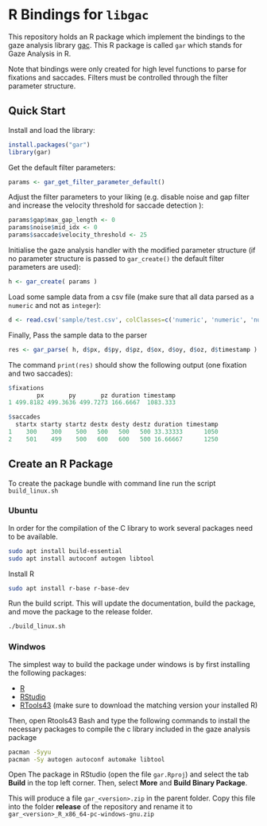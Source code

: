 # R Bindings for `libgac`

This repository holds an R package which implement the bindings to the gaze analysis library [gac](http://phhum-a209-cp.unibe.ch:10012/LIB/LIB-gaze_analysis_c).
This R package is called `gar` which stands for Gaze Analysis in R.

Note that bindings were only created for high level functions to parse for fixations and saccades.
Filters must be controlled through the filter parameter structure.

## Quick Start

Install and load the library:

```R
install.packages("gar")
library(gar)
```

Get the default filter parameters:

```R
params <- gar_get_filter_parameter_default()
```

Adjust the filter parameters to your liking (e.g. disable noise and gap filter and increase the velocity threshold for saccade detection ):

```R
params$gap$max_gap_length <- 0
params$noise$mid_idx <- 0
params$saccade$velocity_threshold <- 25
```

Initialise the gaze analysis handler with the modified parameter structure (if no parameter structure is passed to `gar_create()` the default filter parameters are used):

```R
h <- gar_create( params )
```

Load some sample data from a csv file (make sure that all data parsed as a `numeric` and not as `integer`):

```R
d <- read.csv('sample/test.csv', colClasses=c('numeric', 'numeric', 'numeric', 'numeric', 'numeric', 'numeric', 'numeric'))
```

Finally, Pass the sample data to the parser
```R
res <- gar_parse( h, d$px, d$py, d$pz, d$ox, d$oy, d$oz, d$timestamp )
```

The command `print(res)` should show the following output (one fixation and two saccades):

```R
$fixations
        px       py       pz duration timestamp
1 499.8182 499.3636 499.7273 166.6667  1083.333

$saccades
  startx starty startz destx desty destz duration timestamp
1    300    300    500   500   500   500 33.33333      1050
2    501    499    500   600   600   500 16.66667      1250
```

## Create an R Package

To create the package bundle with command line run the script `build_linux.sh`

### Ubuntu

In order for the compilation of the C library to work several packages need to be available.

```sh
sudo apt install build-essential
sudo apt install autoconf autogen libtool
```

Install R

```sh
sudo apt install r-base r-base-dev
```

Run the build script. This will update the documentation, build the package,
and move the package to the release folder.

```sh
./build_linux.sh
```

### Windwos

The simplest way to build the package under windows is by first installing the following packages:

- [R](https://cran.r-project.org/bin/windows/base/)
- [RStudio](https://posit.co/download/rstudio-desktop/)
- [RTools43](https://cran.r-project.org/bin/windows/Rtools/) (make sure to download the matching version your installed R)


Then, open Rtools43 Bash and type the following commands to install the necessary packages to compile the c library included in the gaze analysis package

```sh
pacman -Syyu
pacman -Sy autogen autoconf automake libtool
```

Open The package in RStudio (open the file `gar.Rproj`) and select the tab **Build** in the top left corner.
Then, select **More** and **Build Binary Package**.

This will produce a file `gar_<version>.zip` in the parent folder.
Copy this file into the folder **release** of the repository and rename it to `gar_<version>_R_x86_64-pc-windows-gnu.zip`
